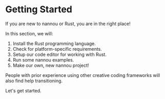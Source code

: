 # Getting Started

If you are new to nannou or Rust, you are in the right place!

In this section, we will:

1. Install the Rust programming language.
2. Check for platform-specific requirements.
3. Setup our code editor for working with Rust.
4. Run some nannou examples.
5. Make our own, new nannou project!

People with prior experience using other creative coding frameworks
will also find help transitioning.

Let's get started.
